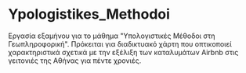 # Ypologistikes_Methodoi
Εργασία εξαμήνου για το μάθημα "Υπολογιστικές Μέθοδοι στη Γεωπληροφορική". Πρόκειται για διαδικτυακό χάρτη που οπτικοποιεί χαρακτηριστικά σχετικά με την εξέλιξη των καταλυμάτων Airbnb στις γειτονιές της Αθήνας για πέντε χρονιές.
